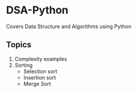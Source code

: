 # DSA-Python
Covers Data Structure and Algorithms using Python
## Topics
1. Complexity examples
2. Sorting
    * Selection sort
    * Insertion sort
    * Merge Sort
